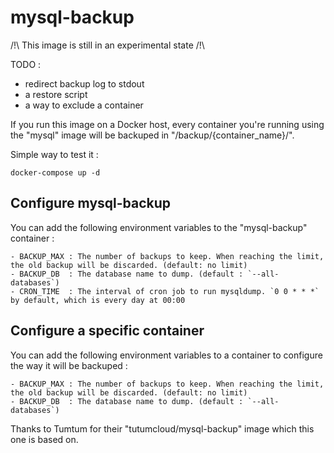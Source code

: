mysql-backup
===

/!\ This image is still in an experimental state /!\

TODO :
- redirect backup log to stdout
- a restore script
- a way to exclude a container

If you run this image on a Docker host, every container you're running using the "mysql" image will be backuped in "/backup/{container_name}/".

Simple way to test it :

```
docker-compose up -d
```

Configure mysql-backup
---

You can add the following environment variables to the "mysql-backup" container :

```
- BACKUP_MAX : The number of backups to keep. When reaching the limit, the old backup will be discarded. (default: no limit)
- BACKUP_DB  : The database name to dump. (default : `--all-databases`)
- CRON_TIME  : The interval of cron job to run mysqldump. `0 0 * * *` by default, which is every day at 00:00
```

Configure a specific container
---

You can add the following environment variables to a container to configure the way it will be backuped :

```
- BACKUP_MAX : The number of backups to keep. When reaching the limit, the old backup will be discarded. (default: no limit)
- BACKUP_DB  : The database name to dump. (default : `--all-databases`)
```


Thanks to Tumtum for their "tutumcloud/mysql-backup" image which this one is based on.
